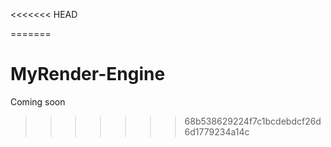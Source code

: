 <<<<<<< HEAD

=======
# MyRender-Engine
Coming soon
>>>>>>> 68b538629224f7c1bcdebdcf26d6d1779234a14c

